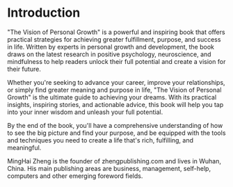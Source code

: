 # Introduction

"The Vision of Personal Growth" is a powerful and inspiring book that offers practical strategies for achieving greater fulfillment, purpose, and success in life. Written by experts in personal growth and development, the book draws on the latest research in positive psychology, neuroscience, and mindfulness to help readers unlock their full potential and create a vision for their future.

Whether you're seeking to advance your career, improve your relationships, or simply find greater meaning and purpose in life, "The Vision of Personal Growth" is the ultimate guide to achieving your dreams. With its practical insights, inspiring stories, and actionable advice, this book will help you tap into your inner wisdom and unleash your full potential.

By the end of the book, you'll have a comprehensive understanding of how to see the big picture and find your purpose, and be equipped with the tools and techniques you need to create a life that's rich, fulfilling, and meaningful.

MingHai Zheng is the founder of zhengpublishing.com and lives in Wuhan, China. His main publishing areas are business, management, self-help, computers and other emerging foreword fields.

